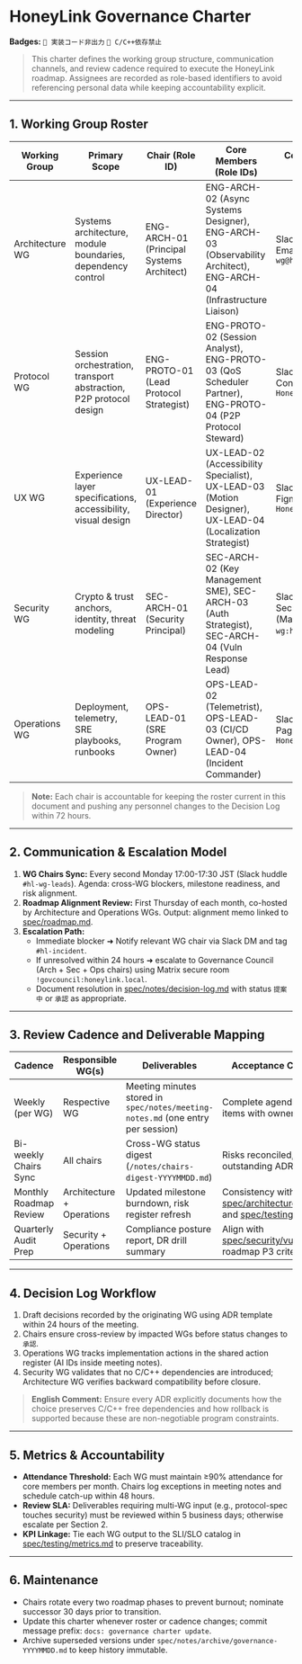 # HoneyLink Governance Charter

**Badges:** `🚫 実装コード非出力` `🚫 C/C++依存禁止`

> This charter defines the working group structure, communication channels, and review cadence required to execute the HoneyLink roadmap. Assignees are recorded as role-based identifiers to avoid referencing personal data while keeping accountability explicit.

---

## 1. Working Group Roster

| Working Group | Primary Scope | Chair (Role ID) | Core Members (Role IDs) | Communication Channel | Weekly Review Cadence | Key Deliverables |
|---------------|---------------|-----------------|-------------------------|-----------------------|-----------------------|------------------|
| Architecture WG | Systems architecture, module boundaries, dependency control | ENG-ARCH-01 (Principal Systems Architect) | ENG-ARCH-02 (Async Systems Designer), ENG-ARCH-03 (Observability Architect), ENG-ARCH-04 (Infrastructure Liaison) | Slack `#hl-arch-wg`, Email list `arch-wg@honeylink.local` | Tuesday 15:00-16:00 JST | Updated diagrams ([spec/architecture/overview.md](../architecture/overview.md)), dependency ledger, ADR drafts |
| Protocol WG | Session orchestration, transport abstraction, P2P protocol design | ENG-PROTO-01 (Lead Protocol Strategist) | ENG-PROTO-02 (Session Analyst), ENG-PROTO-03 (QoS Scheduler Partner), ENG-PROTO-04 (P2P Protocol Steward) | Slack `#hl-proto-wg`, Confluence space `HoneyLink/Protocol` | Wednesday 10:00-11:00 JST | P2P protocol specs (mDNS/BLE/QUIC/WebRTC), state machines, internal API baselines |
| UX WG | Experience layer specifications, accessibility, visual design | UX-LEAD-01 (Experience Director) | UX-LEAD-02 (Accessibility Specialist), UX-LEAD-03 (Motion Designer), UX-LEAD-04 (Localization Strategist) | Slack `#hl-ux-wg`, Figma team `HoneyLink UX` | Monday 14:00-15:00 JST | Wireframes, design tokens, UI review logs |
| Security WG | Crypto & trust anchors, identity, threat modeling | SEC-ARCH-01 (Security Principal) | SEC-ARCH-02 (Key Management SME), SEC-ARCH-03 (Auth Strategist), SEC-ARCH-04 (Vuln Response Lead) | Slack `#hl-sec-wg`, Secure channel (Matrix `@sec-wg:honeylink.local`) | Thursday 11:00-12:00 JST | Threat model updates, key lifecycle procedures, compliance mappings |
| Operations WG | Deployment, telemetry, SRE playbooks, runbooks | OPS-LEAD-01 (SRE Program Owner) | OPS-LEAD-02 (Telemetrist), OPS-LEAD-03 (CI/CD Owner), OPS-LEAD-04 (Incident Commander) | Slack `#hl-ops-wg`, PagerDuty schedule `HoneyLink-Primary` | Friday 10:00-11:30 JST | Runbook revisions, deployment recipes, DR drills |

> **Note:** Each chair is accountable for keeping the roster current in this document and pushing any personnel changes to the Decision Log within 72 hours.

---

## 2. Communication & Escalation Model

1. **WG Chairs Sync:** Every second Monday 17:00-17:30 JST (Slack huddle `#hl-wg-leads`). Agenda: cross-WG blockers, milestone readiness, and risk alignment.
2. **Roadmap Alignment Review:** First Thursday of each month, co-hosted by Architecture and Operations WGs. Output: alignment memo linked to [spec/roadmap.md](../roadmap.md).
3. **Escalation Path:**
   - Immediate blocker ➜ Notify relevant WG chair via Slack DM and tag `#hl-incident`.
   - If unresolved within 24 hours ➜ escalate to Governance Council (Arch + Sec + Ops chairs) using Matrix secure room `!govcouncil:honeylink.local`.
   - Document resolution in [spec/notes/decision-log.md](decision-log.md) with status `提案中` or `承認` as appropriate.

---

## 3. Review Cadence and Deliverable Mapping

| Cadence | Responsible WG(s) | Deliverables | Acceptance Criteria Reference |
|---------|-------------------|--------------|-------------------------------|
| Weekly (per WG) | Respective WG | Meeting minutes stored in `spec/notes/meeting-notes.md` (one entry per session) | Complete agenda coverage, action items with owners, risks logged |
| Bi-weekly Chairs Sync | All chairs | Cross-WG status digest (`/notes/chairs-digest-YYYYMMDD.md`) | Risks reconciled, handoffs clear, outstanding ADR updates identified |
| Monthly Roadmap Review | Architecture + Operations | Updated milestone burndown, risk register refresh | Consistency with [spec/architecture/dependencies.md](../architecture/dependencies.md) and [spec/testing/metrics.md](../testing/metrics.md) |
| Quarterly Audit Prep | Security + Operations | Compliance posture report, DR drill summary | Align with [spec/security/vulnerability.md](../security/vulnerability.md) and roadmap P3 criteria |

---

## 4. Decision Log Workflow

1. Draft decisions recorded by the originating WG using ADR template within 24 hours of the meeting.
2. Chairs ensure cross-review by impacted WGs before status changes to `承認`.
3. Operations WG tracks implementation actions in the shared action register (AI IDs inside meeting notes).
4. Security WG validates that no C/C++ dependencies are introduced; Architecture WG verifies backward compatibility before closure.

> **English Comment:** Ensure every ADR explicitly documents how the choice preserves C/C++ free dependencies and how rollback is supported because these are non-negotiable program constraints.

---

## 5. Metrics & Accountability

- **Attendance Threshold:** Each WG must maintain ≥90% attendance for core members per month. Chairs log exceptions in meeting notes and schedule catch-up within 48 hours.
- **Review SLA:** Deliverables requiring multi-WG input (e.g., protocol-spec touches security) must be reviewed within 5 business days; otherwise escalate per Section 2.
- **KPI Linkage:** Tie each WG output to the SLI/SLO catalog in [spec/testing/metrics.md](../testing/metrics.md) to preserve traceability.

---

## 6. Maintenance

- Chairs rotate every two roadmap phases to prevent burnout; nominate successor 30 days prior to transition.
- Update this charter whenever roster or cadence changes; commit message prefix: `docs: governance charter update`.
- Archive superseded versions under `spec/notes/archive/governance-YYYYMMDD.md` to keep history immutable.
